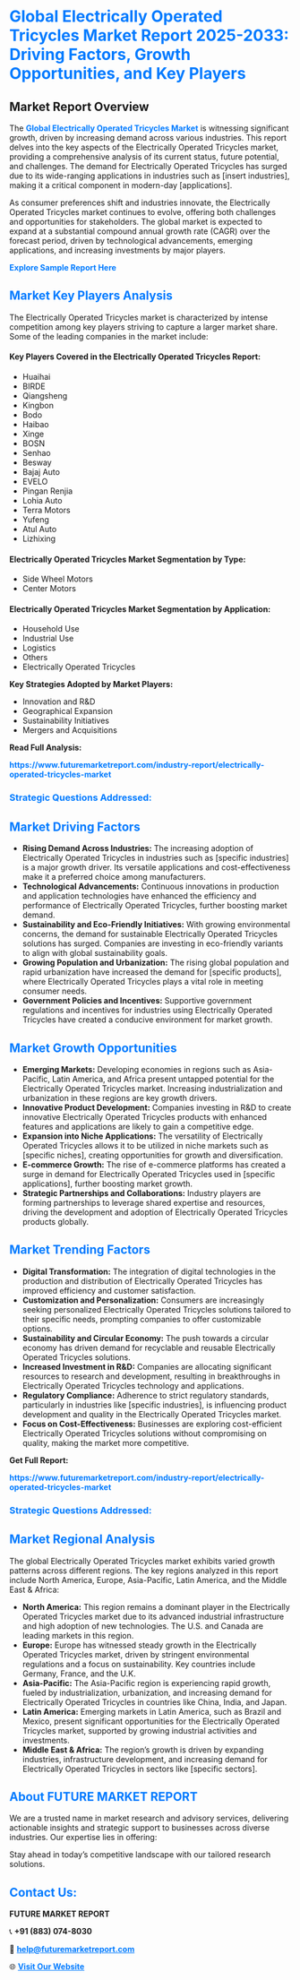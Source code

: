 <h1 style="color: #007BFF;">Global Electrically Operated Tricycles Market Report 2025-2033: Driving Factors, Growth Opportunities, and Key Players</h1>

<section id="overview">
<h2>Market Report Overview</h2>
<p>The <a href="https://www.futuremarketreport.com/industry-report/electrically-operated-tricycles-market" style="color: #007BFF; text-decoration: none;"><strong>Global Electrically Operated Tricycles Market</strong></a> is witnessing significant growth, driven by increasing demand across various industries. This report delves into the key aspects of the Electrically Operated Tricycles market, providing a comprehensive analysis of its current status, future potential, and challenges. The demand for Electrically Operated Tricycles has surged due to its wide-ranging applications in industries such as [insert industries], making it a critical component in modern-day [applications].</p>
<p>As consumer preferences shift and industries innovate, the Electrically Operated Tricycles market continues to evolve, offering both challenges and opportunities for stakeholders. The global market is expected to expand at a substantial compound annual growth rate (CAGR) over the forecast period, driven by technological advancements, emerging applications, and increasing investments by major players.</p>
</section>

<section id="overview">
<p><a href="https://www.futuremarketreport.com/request-sample/reportId=126653" style="color: #007BFF; text-decoration: none;"><strong>Explore Sample Report Here</strong></a></p>
</section>

<section id="key-players">
<h2 style="color: #007BFF;">Market Key Players Analysis</h2>
<p>The Electrically Operated Tricycles market is characterized by intense competition among key players striving to capture a larger market share. Some of the leading companies in the market include:</p>
<h4>Key Players Covered in the Electrically Operated Tricycles Report:</h4>
<ul><li>Huaihai</li><li>BIRDE</li><li>Qiangsheng</li><li>Kingbon</li><li>Bodo</li><li>Haibao</li><li>Xinge</li><li>BOSN</li><li>Senhao</li><li>Besway</li><li>Bajaj Auto</li><li>EVELO</li><li>Pingan Renjia</li><li>Lohia Auto</li><li>Terra Motors</li><li>Yufeng</li><li>Atul Auto</li><li>Lizhixing</li></ul>
<h4>Electrically Operated Tricycles Market Segmentation by Type:</h4>
<ul><li>Side Wheel Motors</li><li>Center Motors</li></ul>

<h4>Electrically Operated Tricycles Market Segmentation by Application:</h4>
<ul><li>Household Use</li><li>Industrial Use</li><li>Logistics</li><li>Others</li><li>Electrically Operated Tricycles</li></ul>
<p><strong>Key Strategies Adopted by Market Players:</strong></p>
<ul>
<li>Innovation and R&D</li>
<li>Geographical Expansion</li>
<li>Sustainability Initiatives</li>
<li>Mergers and Acquisitions</li>
</ul>
</section>

<section>
<p><strong>Read Full Analysis: </strong></p><a href="https://www.futuremarketreport.com/industry-report/electrically-operated-tricycles-market" style="color: #007BFF; text-decoration: none;"><strong>https://www.futuremarketreport.com/industry-report/electrically-operated-tricycles-market</strong></a>
<h3 style="color: #007BFF;">Strategic Questions Addressed:</h3>
</section>

<section id="driving-factors">
<h2 style="color: #007BFF;">Market Driving Factors</h2>
<ul>
<li><strong>Rising Demand Across Industries:</strong> The increasing adoption of Electrically Operated Tricycles in industries such as [specific industries] is a major growth driver. Its versatile applications and cost-effectiveness make it a preferred choice among manufacturers.</li>
<li><strong>Technological Advancements:</strong> Continuous innovations in production and application technologies have enhanced the efficiency and performance of Electrically Operated Tricycles, further boosting market demand.</li>
<li><strong>Sustainability and Eco-Friendly Initiatives:</strong> With growing environmental concerns, the demand for sustainable Electrically Operated Tricycles solutions has surged. Companies are investing in eco-friendly variants to align with global sustainability goals.</li>
<li><strong>Growing Population and Urbanization:</strong> The rising global population and rapid urbanization have increased the demand for [specific products], where Electrically Operated Tricycles plays a vital role in meeting consumer needs.</li>
<li><strong>Government Policies and Incentives:</strong> Supportive government regulations and incentives for industries using Electrically Operated Tricycles have created a conducive environment for market growth.</li>
</ul>
</section>

<section id="growth-opportunities">
<h2 style="color: #007BFF;">Market Growth Opportunities</h2>
<ul>
<li><strong>Emerging Markets:</strong> Developing economies in regions such as Asia-Pacific, Latin America, and Africa present untapped potential for the Electrically Operated Tricycles market. Increasing industrialization and urbanization in these regions are key growth drivers.</li>
<li><strong>Innovative Product Development:</strong> Companies investing in R&D to create innovative Electrically Operated Tricycles products with enhanced features and applications are likely to gain a competitive edge.</li>
<li><strong>Expansion into Niche Applications:</strong> The versatility of Electrically Operated Tricycles allows it to be utilized in niche markets such as [specific niches], creating opportunities for growth and diversification.</li>
<li><strong>E-commerce Growth:</strong> The rise of e-commerce platforms has created a surge in demand for Electrically Operated Tricycles used in [specific applications], further boosting market growth.</li>
<li><strong>Strategic Partnerships and Collaborations:</strong> Industry players are forming partnerships to leverage shared expertise and resources, driving the development and adoption of Electrically Operated Tricycles products globally.</li>
</ul>
</section>

<section id="trending-factors">
<h2 style="color: #007BFF;">Market Trending Factors</h2>
<ul>
<li><strong>Digital Transformation:</strong> The integration of digital technologies in the production and distribution of Electrically Operated Tricycles has improved efficiency and customer satisfaction.</li>
<li><strong>Customization and Personalization:</strong> Consumers are increasingly seeking personalized Electrically Operated Tricycles solutions tailored to their specific needs, prompting companies to offer customizable options.</li>
<li><strong>Sustainability and Circular Economy:</strong> The push towards a circular economy has driven demand for recyclable and reusable Electrically Operated Tricycles solutions.</li>
<li><strong>Increased Investment in R&D:</strong> Companies are allocating significant resources to research and development, resulting in breakthroughs in Electrically Operated Tricycles technology and applications.</li>
<li><strong>Regulatory Compliance:</strong> Adherence to strict regulatory standards, particularly in industries like [specific industries], is influencing product development and quality in the Electrically Operated Tricycles market.</li>
<li><strong>Focus on Cost-Effectiveness:</strong> Businesses are exploring cost-efficient Electrically Operated Tricycles solutions without compromising on quality, making the market more competitive.</li>
</ul>
</section>

<section>
<p><strong>Get Full Report: </strong></p><a href="https://www.futuremarketreport.com/industry-report/electrically-operated-tricycles-market" style="color: #007BFF; text-decoration: none;"><strong>https://www.futuremarketreport.com/industry-report/electrically-operated-tricycles-market</strong></a>
<h3 style="color: #007BFF;">Strategic Questions Addressed:</h3>
</section>


<section id="regional-analysis">
<h2 style="color: #007BFF;">Market Regional Analysis</h2>
<p>The global Electrically Operated Tricycles market exhibits varied growth patterns across different regions. The key regions analyzed in this report include North America, Europe, Asia-Pacific, Latin America, and the Middle East & Africa:</p>
<ul>
<li><strong>North America:</strong> This region remains a dominant player in the Electrically Operated Tricycles market due to its advanced industrial infrastructure and high adoption of new technologies. The U.S. and Canada are leading markets in this region.</li>
<li><strong>Europe:</strong> Europe has witnessed steady growth in the Electrically Operated Tricycles market, driven by stringent environmental regulations and a focus on sustainability. Key countries include Germany, France, and the U.K.</li>
<li><strong>Asia-Pacific:</strong> The Asia-Pacific region is experiencing rapid growth, fueled by industrialization, urbanization, and increasing demand for Electrically Operated Tricycles in countries like China, India, and Japan.</li>
<li><strong>Latin America:</strong> Emerging markets in Latin America, such as Brazil and Mexico, present significant opportunities for the Electrically Operated Tricycles market, supported by growing industrial activities and investments.</li>
<li><strong>Middle East & Africa:</strong> The region’s growth is driven by expanding industries, infrastructure development, and increasing demand for Electrically Operated Tricycles in sectors like [specific sectors].</li>
</ul>
</section>

<footer>
<h2 style="color: #007BFF;">About FUTURE MARKET REPORT</h2>
<p>We are a trusted name in market research and advisory services, delivering actionable insights and strategic support to businesses across diverse industries. Our expertise lies in offering:</p>

<p>Stay ahead in today’s competitive landscape with our tailored research solutions.</p>

<h2 style="color: #007BFF;">Contact Us:</h2>
<p><strong>FUTURE MARKET REPORT</strong></p>
<p>📞 <strong>+91 (883) 074-8030</strong></p>
<p>📧 <strong><a href="mailto:help@futuremarketreport.com" style="color: #007BFF;">help@futuremarketreport.com</a></strong></p>
<p>🌐 <strong><a href="https://www.futuremarketreport.com/" style="color: #007BFF;">Visit Our Website</a></strong></p>
</footer>